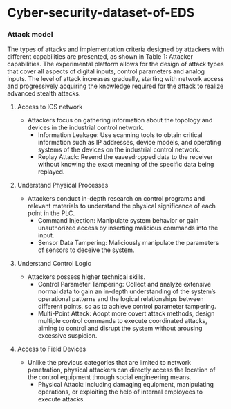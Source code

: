 # Cyber-security-dataset-of-EDS

### Attack model
The types of attacks and implementation criteria designed by attackers with different capabilities are presented, as shown in Table 1: Attacker capabilities. The experimental platform allows for the design of attack types that cover all aspects of digital inputs, control parameters and analog inputs. The level of attack increases gradually, starting with network access and progressively acquiring the knowledge required for the attack to realize advanced stealth attacks.

1. Access to ICS network
   - Attackers focus on gathering information about the topology and devices in the industrial control network.
     - Information Leakage: Use scanning tools to obtain critical information such as IP addresses, device models, and operating systems of the devices on the industrial control network. 
     - Replay Attack: Resend the eavesdropped data to the receiver without knowing the exact meaning of the specific data being replayed.

2. Understand Physical Processes
   - Attackers conduct in-depth research on control programs and relevant materials to understand the physical significance of each point in the PLC.
     - Command Injection: Manipulate system behavior or gain unauthorized access by inserting malicious commands into the input. 
     - Sensor Data Tampering: Maliciously manipulate the parameters of sensors to deceive the system.

3. Understand Control Logic
   - Attackers possess higher technical skills.
     - Control Parameter Tampering: Collect and analyze extensive normal data to gain an in-depth understanding of the system’s operational patterns and the logical relationships between different points, so as to achieve control parameter tampering.
     - Multi-Point Attack: Adopt more covert attack methods, design multiple control commands to execute coordinated attacks, aiming to control and disrupt the system without arousing excessive suspicion.

4. Access to Field Devices
   - Unlike the previous categories that are limited to network penetration, physical attackers can directly access the location of the control equipment through social engineering means.
     - Physical Attack: Including damaging equipment, manipulating operations, or exploiting the help of internal employees to execute attacks.
